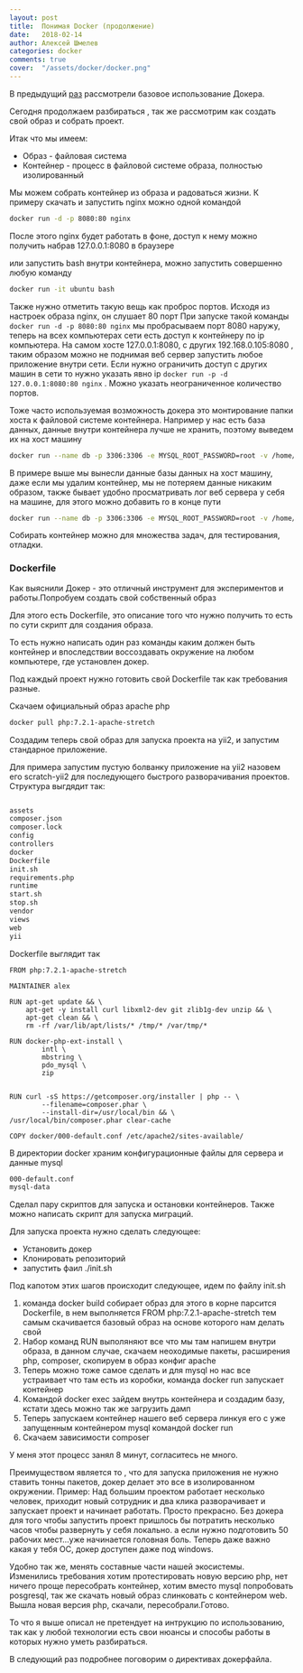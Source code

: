 ```yaml
---
layout: post
title:  Понимая Docker (продолжение)
date:   2018-02-14
author: Алексей Шмелев
categories: docker
comments: true
cover:  "/assets/docker/docker.png"
---
```


В предыдущий [раз](https://lexusalex.github.io/docker/2018/01/14/understanding-docker.html) рассмотрели базовое использование Докера.

Сегодня продолжаем разбираться , так же рассмотрим как создать свой образ и собрать проект.

Итак что мы имеем:

- Образ - файловая система
- Контейнер - процесс в файловой системе образа, полностью изолированный

Мы можем собрать контейнер из образа и радоваться жизни.
К примеру скачать и запустить nginx можно одной командой

~~~bash
docker run -d -p 8080:80 nginx
~~~


После этого nginx будет работать в фоне, доступ к нему можно получить набрав 127.0.0.1:8080 в браузере

или запустить bash внутри контейнера, можно запустить совершенно любую команду

~~~bash
docker run -it ubuntu bash
~~~

Также нужно отметить такую вещь как проброс портов. Исходя из настроек образа nginx, он слушает 80 порт
При запуске такой команды ```docker run -d -p 8080:80 nginx``` мы пробрасываем порт 8080 наружу, теперь на всех компьютерах сети есть доступ к контейнеру по ip компьютера.
На самом хосте 127.0.0.1:8080, с других 192.168.0.105:8080 , таким образом можно не поднимая веб сервер запустить любое приложение внутри сети.
Если нужно ограничить доступ с других машин в сети то нужно указать явно ip ```docker run -p -d 127.0.0.1:8080:80 nginx``` . Можно указать неограниченное количество портов.

Тоже часто используемая возможность докера это монтирование папки хоста к файловой системе контейнера.
Например у нас есть база данных, данные внутри контейнера лучше не хранить, поэтому выведем их на хост машину

~~~bash
docker run --name db -p 3306:3306 -e MYSQL_ROOT_PASSWORD=root -v /home/alex/data/p1:/var/lib/mysql -d mysql:5.7 
~~~
В примере выше мы вынесли данные базы данных на хост машину, даже если мы удалим контейнер, мы не потеряем данные никаким образом, также бывает удобно просматривать лог веб сервера у себя на машине, для этого можно добавить ro в конце пути

~~~bash
docker run --name db -p 3306:3306 -e MYSQL_ROOT_PASSWORD=root -v /home/docker/www:/usr/share/nginx/html:ro
~~~


Собирать контейнер можно для множества задач, для тестирования, отладки.

### Dockerfile

Как выяснили Докер - это отличный инструмент для экспериментов и работы.Попробуем создать свой собственный образ

Для этого есть Dockerfile, это описание того что нужно получить то есть по сути скрипт для создания образа.

То есть нужно написать один раз команды каким должен быть контейнер и впоследствии воссоздавать окружение на любом компьютере, где установлен докер.
 
Под каждый проект нужно готовить свой Dockerfile так как требования разные.

Скачаем официальный образ apache php
~~~bash
docker pull php:7.2.1-apache-stretch
~~~

Создадим теперь свой образ для запуска проекта на yii2, и запустим стандарное приложение.

Для примера запустим пустую болванку приложение на yii2 назовем его scratch-yii2 для последующего быстрого разворачивания проектов. Структура выгдядит так:

~~~bash

assets
composer.json
composer.lock
config
controllers
docker
Dockerfile
init.sh
requirements.php
runtime
start.sh
stop.sh
vendor
views
web
yii

~~~

Dockerfile выглядит так

~~~docker
FROM php:7.2.1-apache-stretch

MAINTAINER alex

RUN apt-get update && \
    apt-get -y install curl libxml2-dev git zlib1g-dev unzip && \
    apt-get clean && \
	rm -rf /var/lib/apt/lists/* /tmp/* /var/tmp/*

RUN docker-php-ext-install \
        intl \
        mbstring \
        pdo_mysql \
		zip


RUN curl -sS https://getcomposer.org/installer | php -- \
        --filename=composer.phar \
        --install-dir=/usr/local/bin && \
/usr/local/bin/composer.phar clear-cache

COPY docker/000-default.conf /etc/apache2/sites-available/
~~~
В директории docker храним конфигурационные файлы для сервера и данные mysql

~~~bash
000-default.conf
mysql-data
~~~

Сделал пару скриптов для запуска и остановки контейнеров. Также можно написать скрипт для запуска миграций.

Для запуска проекта нужно сделать следующее:

- Установить докер
- Клонировать репозиторий
- запустить фаил ./init.sh

Под капотом этих шагов происходит следующее, идем по файлу init.sh

1. команда docker build собирает образ для этого в корне парсится Dockerfile, в нем выполняется FROM php:7.2.1-apache-stretch тем самым скачивается базовый образ на основе которого нам делать свой
2. Набор команд RUN выполяняют все что мы там напишем внутри образа, в данном случае, скачаем неоходимые пакеты, расширения php, composer, скопируем в образ конфиг apache
3. Теперь можно тоже самое сделать и для mysql но нас все устраивает что там есть из коробки, команда docker run запускает контейнер
4. Командой docker exec зайдем внутрь контейнера и создадим базу, кстати здесь можно так же загрузить дамп
5. Теперь запускаем контейнер нашего веб сервера линкуя его с уже запущенным контейнером mysql командой docker run
6. Скачаем зависимости composer

У меня этот процесс занял 8 минут, согласитесь не много.

Преимуществом является то , что для запуска приложения не нужно ставить тонны пакетов, докер делает это все в изолированном окружении.
Пример: Над большим проектом работает несколько человек, приходит новый сотрудник и два клика разворачивает и запускает проект и начинает работать. Просто прекрасно.
Без докера для того чтобы запустить проект пришлось бы потратить несколько часов чтобы развернуть у себя локально. а если нужно подготовить 50 рабочих мест...уже начинается головная боль.
Теперь даже важно какая у тебя ОС, докер доступен даже под windows.

Удобно так же, менять составные части нашей экосистемы. Изменились требования хотим протестировать новую версию php, нет ничего проще пересобрать контейнер, хотим вместо mysql попробовать posgresql, так же скачать новый образ слинковать с контейнером web.
Вышла новая версия php, скачали, пересобрали.Готово.

То что я выше описал не претендует на интрукцию по использованию, так как у любой технологии есть свои нюансы и способы работы в которых нужно уметь разбираться.

В следующий раз подробнее поговорим о директивах докерфайла.